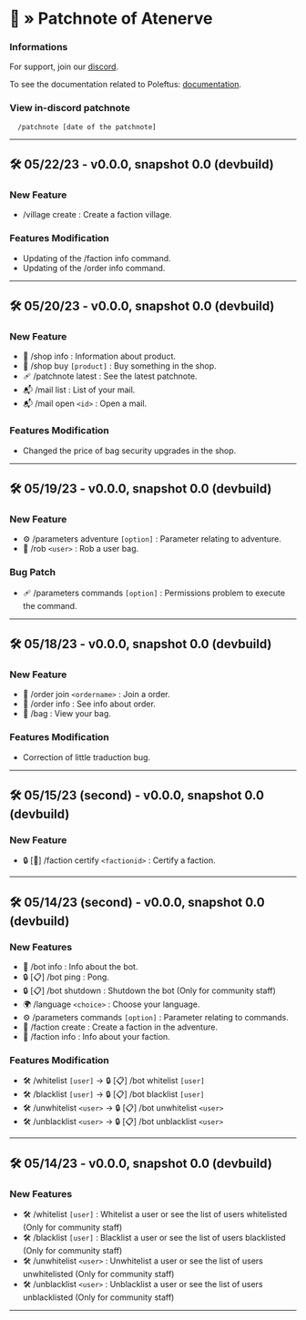 # 🤖 » Patchnote of Atenerve

### Informations

For support, join our [discord](https://discord.gg/CrQ7UTN8am).

To see the documentation related to Poleftus: [documentation](https://github.com/PoNexiOFF/Atenerve/blob/main/documentation.md).

### View in-discord patchnote

```
  /patchnote [date of the patchnote]
```

---

## 🛠 05/22/23 - v0.0.0, snapshot 0.0 (devbuild)

### New Feature
* /village create : Create a faction village.

### Features Modification
* Updating of the /faction info command.
* Updating of the /order info command.

---

## 🛠 05/20/23 - v0.0.0, snapshot 0.0 (devbuild)

### New Feature
* 🛒 /shop info : Information about product.
* 🛒 /shop buy `[product]` : Buy something in the shop.
* 🩹 /patchnote latest : See the latest patchnote.
* 📬 /mail list : List of your mail.
* 📬 /mail open `<id>` : Open a mail.

### Features Modification
* Changed the price of bag security upgrades in the shop.

---

## 🛠 05/19/23 - v0.0.0, snapshot 0.0 (devbuild)

### New Feature
* ⚙️ /parameters adventure `[option]` : Parameter relating to adventure.
* 🧤 /rob `<user>` : Rob a user bag.

### Bug Patch
* 🩹 /parameters commands `[option]` : Permissions problem to execute the command.

---

## 🛠 05/18/23 - v0.0.0, snapshot 0.0 (devbuild)

### New Feature
* 📜 /order join `<ordername>` : Join a order.
* 📜 /order info : See info about order.
* 🎒 /bag : View your bag.

### Features Modification
* Correction of little traduction bug.

---

## 🛠 05/15/23 (second) - v0.0.0, snapshot 0.0 (devbuild)

### New Feature
* 🔒 [👥] /faction certify `<factionid>` : Certify a faction.

---

## 🛠 05/14/23 (second) - v0.0.0, snapshot 0.0 (devbuild)

### New Features
* 📜 /bot info : Info about the bot.
* 🔒 [📋] /bot ping : Pong.
* 🔒 [📋] /bot shutdown : Shutdown the bot (Only for community staff)
* 🌍 /language `<choice>` : Choose your language.
* ⚙️ /parameters commands `[option]` : Parameter relating to commands.
* 👥 /faction create : Create a faction in the adventure.
* 👥 /faction info : Info about your faction.

### Features Modification
* 🛠️ /whitelist `[user]` -> 🔒 [📋] /bot whitelist `[user]`
* 🛠️ /blacklist `[user]` -> 🔒 [📋] /bot blacklist `[user]`
* 🛠️ /unwhitelist `<user>` -> 🔒 [📋] /bot unwhitelist `<user>`
* 🛠️ /unblacklist `<user>` -> 🔒 [📋] /bot unblacklist `<user>`

---

## 🛠 05/14/23 - v0.0.0, snapshot 0.0 (devbuild)

### New Features
* 🛠️ /whitelist `[user]` : Whitelist a user or see the list of users whitelisted (Only for community staff)
* 🛠️ /blacklist `[user]` : Blacklist a user or see the list of users blacklisted (Only for community staff)
* 🛠️ /unwhitelist `<user>` : Unwhitelist a user or see the list of users unwhitelisted (Only for community staff)
* 🛠️ /unblacklist `<user>` : Unblacklist a user or see the list of users unblacklisted (Only for community staff)

---
